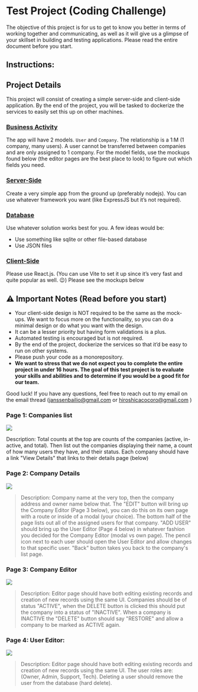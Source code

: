 # Test Project (Coding Challenge)
The objective of this project is for us to get to know you better in terms of working together and communicating, as well as it will give us a glimpse of your skillset in building and testing applications. Please read the entire document before you start.

## Instructions:


## Project Details
This project will consist of creating a simple server-side and client-side application. By the end of the project, you will be tasked to dockerize the services to easily set this up on other machines.

### <u>Business Activity</u>
The app will have 2 models. `User` and `Company`. The relationship is a 1:M (1 company, many users). A user cannot be transferred between companies and are only assigned to 1 company. For the model fields, use the mockups found below (the editor pages are the best place to look) to figure out which fields you need.

### <u>Server-Side</u>
Create a very simple app from the ground up (preferably nodejs). You can use whatever framework you want (like ExpressJS but it’s not required).

### <u>Database</u>
Use whatever solution works best for you. A few ideas would be:
* Use something like sqlite or other file-based database
* Use JSON files

### <u>Client-Side</u>
Please use React.js. (You can use Vite to set it up since it’s very fast and quite popular as well. 😉) Please see the mockups below

## ⚠️ Important Notes (Read before you start)
* Your client-side design is NOT required to be the same as the mock-ups. We want to focus more on the functionality, so you can do a minimal design or do what you want with the design.
* It can be a lesser priority but having form validations is a plus.
* Automated testing is encouraged but is not required.
* By the end of the project, dockerize the services so that it’d be easy to run on other systems.
* Please push your code as a monorepository.
* <b>We want to stress that we do not expect you to complete the entire project in under 16 hours. The goal of this test project is to evaluate your skills and abilities and to determine if you would be a good fit for our team.</b>

Good luck! If you have any questions, feel free to reach out to my email on the email thread (<janssenbailio@gmail.com> or <hiroshicacocoro@gmail.com>  )


### Page 1: Companies list
<img src="./imgs/companies-list-page.png" />


Description: Total counts at the top are counts of the companies (active, in-active, and total). Then list out the companies displaying their name, a count of how many users they have, and their status. Each company should have a link "View Details" that links to their details page (below)


### Page 2: Company Details
<img src="./imgs/company-details-page.png" />

> Description: Company name at the very top, then the company address and owner name below that. The "EDIT" button will bring up the Company Editor (Page 3 below), you can do this on its own page with a route or inside of a modal (your choice). The bottom half of the page lists out all of the assigned users for that company. "ADD USER" should bring up the User Editor (Page 4 below) in whatever fashion you decided for the Company Editor (modal vs own page). The pencil icon next to each user should open the User Editor and allow changes to that specific user. "Back" button takes you back to the company's list page.

### Page 3: Company Editor
<img src="./imgs/company-editor.png" />

> Description: Editor page should have both editing existing records and creation of new records using the same UI. Companies should be of status "ACTIVE", when the DELETE button is clicked this should put the company into a status of "INACTIVE". When a company is INACTIVE the "DELETE" button should say "RESTORE" and allow a company to be marked as ACTIVE again.

### Page 4: User Editor:
<img src="./imgs/user-editor.png" />


> Description: Editor page should have both editing existing records and creation of new records using the same UI. The user roles are: (Owner, Admin, Support, Tech). Deleting a user should remove the user from the database (hard delete).

